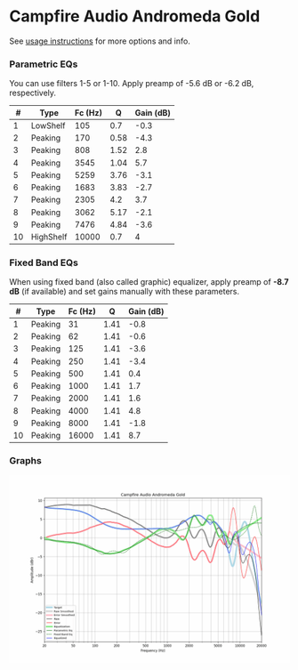 # Campfire Audio Andromeda Gold
See [usage instructions](https://github.com/jaakkopasanen/AutoEq#usage) for more options and info.

### Parametric EQs
You can use filters 1-5 or 1-10. Apply preamp of -5.6 dB or -6.2 dB, respectively.

|   # | Type      |   Fc (Hz) |    Q |   Gain (dB) |
|-----|-----------|-----------|------|-------------|
|   1 | LowShelf  |       105 | 0.7  |        -0.3 |
|   2 | Peaking   |       170 | 0.58 |        -4.3 |
|   3 | Peaking   |       808 | 1.52 |         2.8 |
|   4 | Peaking   |      3545 | 1.04 |         5.7 |
|   5 | Peaking   |      5259 | 3.76 |        -3.1 |
|   6 | Peaking   |      1683 | 3.83 |        -2.7 |
|   7 | Peaking   |      2305 | 4.2  |         3.7 |
|   8 | Peaking   |      3062 | 5.17 |        -2.1 |
|   9 | Peaking   |      7476 | 4.84 |        -3.6 |
|  10 | HighShelf |     10000 | 0.7  |         4   |

### Fixed Band EQs
When using fixed band (also called graphic) equalizer, apply preamp of **-8.7 dB** (if available) and set gains manually with these parameters.

|   # | Type    |   Fc (Hz) |    Q |   Gain (dB) |
|-----|---------|-----------|------|-------------|
|   1 | Peaking |        31 | 1.41 |        -0.8 |
|   2 | Peaking |        62 | 1.41 |        -0.6 |
|   3 | Peaking |       125 | 1.41 |        -3.6 |
|   4 | Peaking |       250 | 1.41 |        -3.4 |
|   5 | Peaking |       500 | 1.41 |         0.4 |
|   6 | Peaking |      1000 | 1.41 |         1.7 |
|   7 | Peaking |      2000 | 1.41 |         1.6 |
|   8 | Peaking |      4000 | 1.41 |         4.8 |
|   9 | Peaking |      8000 | 1.41 |        -1.8 |
|  10 | Peaking |     16000 | 1.41 |         8.7 |

### Graphs
![](./Campfire%20Audio%20Andromeda%20Gold.png)
